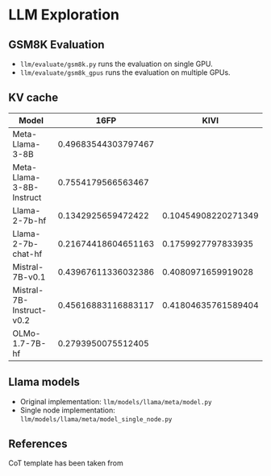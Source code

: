 # LLM Exploration

## GSM8K Evaluation

- `llm/evaluate/gsm8k.py` runs the evaluation on single GPU.
- `llm/evaluate/gsm8k_gpus` runs the evaluation on multiple GPUs.


## KV cache

| Model                    | 16FP                | KIVI                |
| ------------------------ | ------------------- | ------------------- |
| Meta-Llama-3-8B          | 0.49683544303797467 |                     |
| Meta-Llama-3-8B-Instruct | 0.7554179566563467  |                     |
| Llama-2-7b-hf            | 0.1342925659472422  | 0.10454908220271349 |
| Llama-2-7b-chat-hf       | 0.21674418604651163 | 0.1759927797833935  |
| Mistral-7B-v0.1          | 0.43967611336032386 | 0.4080971659919028  |
| Mistral-7B-Instruct-v0.2 | 0.45616883116883117 | 0.41804635761589404 |
| OLMo-1.7-7B-hf           | 0.2793950075512405  |                     |






## Llama models

- Original implementation: `llm/models/llama/meta/model.py`
- Single node implementation: `llm/models/llama/meta/model_single_node.py`







## References
CoT template has been taken from